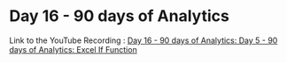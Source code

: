 
# Day 16 - 90 days of Analytics



Link to the YouTube Recording :
 [Day 16 - 90 days of Analytics: Day 5 - 90 days of Analytics: Excel If Function]( https://www.youtube.com/watch?v=n6t4FYkQekU)
